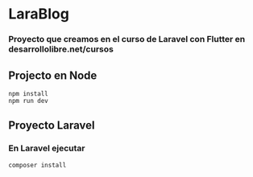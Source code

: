 # LaraBlog

### Proyecto que creamos en el curso de Laravel con Flutter en desarrollolibre.net/cursos

## Projecto en Node

```
npm install
npm run dev
```

## Proyecto Laravel

### En Laravel ejecutar

```
composer install
```



